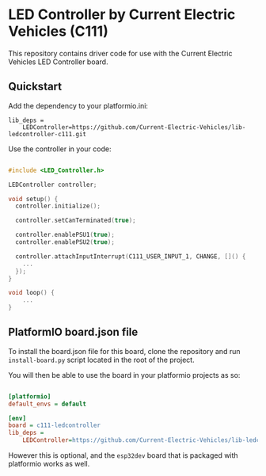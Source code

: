 # LED Controller by Current Electric Vehicles (C111)
This repository contains driver code for use with the Current Electric Vehicles LED Controller board.

## Quickstart
Add the dependency to your platformio.ini:

```
lib_deps =
    LEDController=https://github.com/Current-Electric-Vehicles/lib-ledcontroller-c111.git
```

Use the controller in your code:

```cpp

#include <LED_Controller.h>

LEDController controller;

void setup() {
  controller.initialize();

  controller.setCanTerminated(true);

  controller.enablePSU1(true);
  controller.enablePSU2(true);

  controller.attachInputInterrupt(C111_USER_INPUT_1, CHANGE, []() {
    ...
  });
}

void loop() {
    ...
}

```

## PlatformIO board.json file
To install the board.json file for this board, clone the repository and run `install-board.py` script located in the root of the project.

You will then be able to use the board in your platformio projects as so:

```ini

[platformio]
default_envs = default

[env]
board = c111-ledcontroller
lib_deps =
    LEDController=https://github.com/Current-Electric-Vehicles/lib-ledcontroller-c111.git
```

However this is optional, and the `esp32dev` board that is packaged with platformio works as well.
